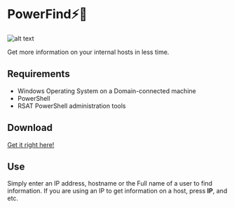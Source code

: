 # PowerFind⚡🔎
![alt text](https://imgur.com/tuNJtdC.png "PowerFind")


Get more information on your internal hosts in less time.

## Requirements
- Windows Operating System on a Domain-connected machine
- PowerShell
- RSAT PowerShell administration tools

## Download

[Get it right here!](https://github.com/b3b0/PowerFind/releases/download/v0.1.0.1/PowerFind.exe)

## Use
Simply enter an IP address, hostname or the Full name of a user to find information.
If you are using an IP to get information on a host, press **IP**, and etc.
